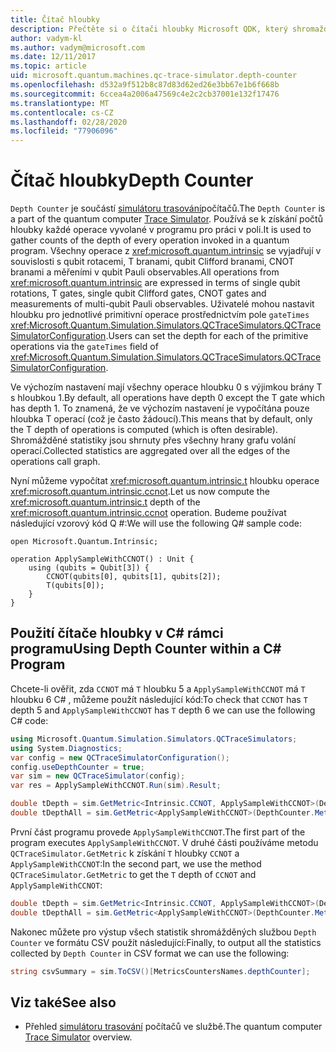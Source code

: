 ```yaml
---
title: Čítač hloubky
description: Přečtěte si o čítači hloubky Microsoft QDK, který shromažďuje počty hloubky každé operace vyvolané v programu
author: vadym-kl
ms.author: vadym@microsoft.com
ms.date: 12/11/2017
ms.topic: article
uid: microsoft.quantum.machines.qc-trace-simulator.depth-counter
ms.openlocfilehash: d532a9f512b8c87d83d62ed26e3bb67e1b6f668b
ms.sourcegitcommit: 6ccea4a2006a47569c4e2c2cb37001e132f17476
ms.translationtype: MT
ms.contentlocale: cs-CZ
ms.lasthandoff: 02/28/2020
ms.locfileid: "77906096"
---
```

# <a name="depth-counter"></a><span data-ttu-id="16b9e-103">Čítač hloubky</span><span class="sxs-lookup"><span data-stu-id="16b9e-103">Depth Counter</span></span>

<span data-ttu-id="16b9e-104">`Depth Counter` je součástí [simulátoru trasování](xref:microsoft.quantum.machines.qc-trace-simulator.intro)počítačů.</span><span class="sxs-lookup"><span data-stu-id="16b9e-104">The `Depth Counter` is a part of the quantum computer [Trace Simulator](xref:microsoft.quantum.machines.qc-trace-simulator.intro).</span></span>
<span data-ttu-id="16b9e-105">Používá se k získání počtů hloubky každé operace vyvolané v programu pro práci v poli.</span><span class="sxs-lookup"><span data-stu-id="16b9e-105">It is used to gather counts of the depth of every operation invoked in a quantum program.</span></span> <span data-ttu-id="16b9e-106">Všechny operace z <xref:microsoft.quantum.intrinsic> se vyjadřují v souvislosti s qubit rotacemi, T branami, qubit Clifford branami, CNOT branami a měřeními v qubit Pauli observables.</span><span class="sxs-lookup"><span data-stu-id="16b9e-106">All operations from <xref:microsoft.quantum.intrinsic> are expressed in terms of single qubit rotations, T gates, single qubit Clifford gates, CNOT gates and measurements of multi-qubit Pauli observables.</span></span> <span data-ttu-id="16b9e-107">Uživatelé mohou nastavit hloubku pro jednotlivé primitivní operace prostřednictvím pole `gateTimes` <xref:Microsoft.Quantum.Simulation.Simulators.QCTraceSimulators.QCTraceSimulatorConfiguration>.</span><span class="sxs-lookup"><span data-stu-id="16b9e-107">Users can set the depth for each of the primitive operations via the `gateTimes` field of <xref:Microsoft.Quantum.Simulation.Simulators.QCTraceSimulators.QCTraceSimulatorConfiguration>.</span></span>

<span data-ttu-id="16b9e-108">Ve výchozím nastavení mají všechny operace hloubku 0 s výjimkou brány T s hloubkou 1.</span><span class="sxs-lookup"><span data-stu-id="16b9e-108">By default, all operations have depth 0 except the T gate which has depth 1.</span></span> <span data-ttu-id="16b9e-109">To znamená, že ve výchozím nastavení je vypočítána pouze hloubka T operací (což je často žádoucí).</span><span class="sxs-lookup"><span data-stu-id="16b9e-109">This means that by default, only the T depth of operations is computed (which is often desirable).</span></span> <span data-ttu-id="16b9e-110">Shromážděné statistiky jsou shrnuty přes všechny hrany grafu volání operací.</span><span class="sxs-lookup"><span data-stu-id="16b9e-110">Collected statistics are aggregated over all the edges of the operations call graph.</span></span> 

<span data-ttu-id="16b9e-111">Nyní můžeme vypočítat <xref:microsoft.quantum.intrinsic.t> hloubku operace <xref:microsoft.quantum.intrinsic.ccnot>.</span><span class="sxs-lookup"><span data-stu-id="16b9e-111">Let us now compute the <xref:microsoft.quantum.intrinsic.t> depth of the <xref:microsoft.quantum.intrinsic.ccnot> operation.</span></span> <span data-ttu-id="16b9e-112">Budeme používat následující vzorový kód Q #:</span><span class="sxs-lookup"><span data-stu-id="16b9e-112">We will use the following Q# sample code:</span></span>

```qsharp
open Microsoft.Quantum.Intrinsic;

operation ApplySampleWithCCNOT() : Unit {
    using (qubits = Qubit[3]) {
        CCNOT(qubits[0], qubits[1], qubits[2]);
        T(qubits[0]);
    }
}
```

## <a name="using-depth-counter-within-a-c-program"></a><span data-ttu-id="16b9e-113">Použití čítače hloubky v C# rámci programu</span><span class="sxs-lookup"><span data-stu-id="16b9e-113">Using Depth Counter within a C# Program</span></span>

<span data-ttu-id="16b9e-114">Chcete-li ověřit, zda `CCNOT` má `T` hloubku 5 a `ApplySampleWithCCNOT` má `T` hloubku 6 C# , můžeme použít následující kód:</span><span class="sxs-lookup"><span data-stu-id="16b9e-114">To check that `CCNOT` has `T` depth 5 and `ApplySampleWithCCNOT` has `T` depth 6 we can use the following C# code:</span></span>

```csharp
using Microsoft.Quantum.Simulation.Simulators.QCTraceSimulators;
using System.Diagnostics;
var config = new QCTraceSimulatorConfiguration();
config.useDepthCounter = true;
var sim = new QCTraceSimulator(config);
var res = ApplySampleWithCCNOT.Run(sim).Result;

double tDepth = sim.GetMetric<Intrinsic.CCNOT, ApplySampleWithCCNOT>(DepthCounter.Metrics.Depth);
double tDepthAll = sim.GetMetric<ApplySampleWithCCNOT>(DepthCounter.Metrics.Depth);
```

<span data-ttu-id="16b9e-115">První část programu provede `ApplySampleWithCCNOT`.</span><span class="sxs-lookup"><span data-stu-id="16b9e-115">The first part of the program executes `ApplySampleWithCCNOT`.</span></span> <span data-ttu-id="16b9e-116">V druhé části používáme metodu `QCTraceSimulator.GetMetric` k získání `T` hloubky `CCNOT` a `ApplySampleWithCCNOT`:</span><span class="sxs-lookup"><span data-stu-id="16b9e-116">In the second part, we use the method `QCTraceSimulator.GetMetric` to get the `T` depth of `CCNOT` and `ApplySampleWithCCNOT`:</span></span> 

```csharp
double tDepth = sim.GetMetric<Intrinsic.CCNOT, ApplySampleWithCCNOT>(DepthCounter.Metrics.Depth);
double tDepthAll = sim.GetMetric<ApplySampleWithCCNOT>(DepthCounter.Metrics.Depth);
```

<span data-ttu-id="16b9e-117">Nakonec můžete pro výstup všech statistik shromážděných službou `Depth Counter` ve formátu CSV použít následující:</span><span class="sxs-lookup"><span data-stu-id="16b9e-117">Finally, to output all the statistics collected by `Depth Counter` in CSV format we can use the following:</span></span>
```csharp
string csvSummary = sim.ToCSV()[MetricsCountersNames.depthCounter];
```

## <a name="see-also"></a><span data-ttu-id="16b9e-118">Viz také</span><span class="sxs-lookup"><span data-stu-id="16b9e-118">See also</span></span> ##

- <span data-ttu-id="16b9e-119">Přehled [simulátoru trasování](xref:microsoft.quantum.machines.qc-trace-simulator.intro) počítačů ve službě.</span><span class="sxs-lookup"><span data-stu-id="16b9e-119">The quantum computer [Trace Simulator](xref:microsoft.quantum.machines.qc-trace-simulator.intro) overview.</span></span>
